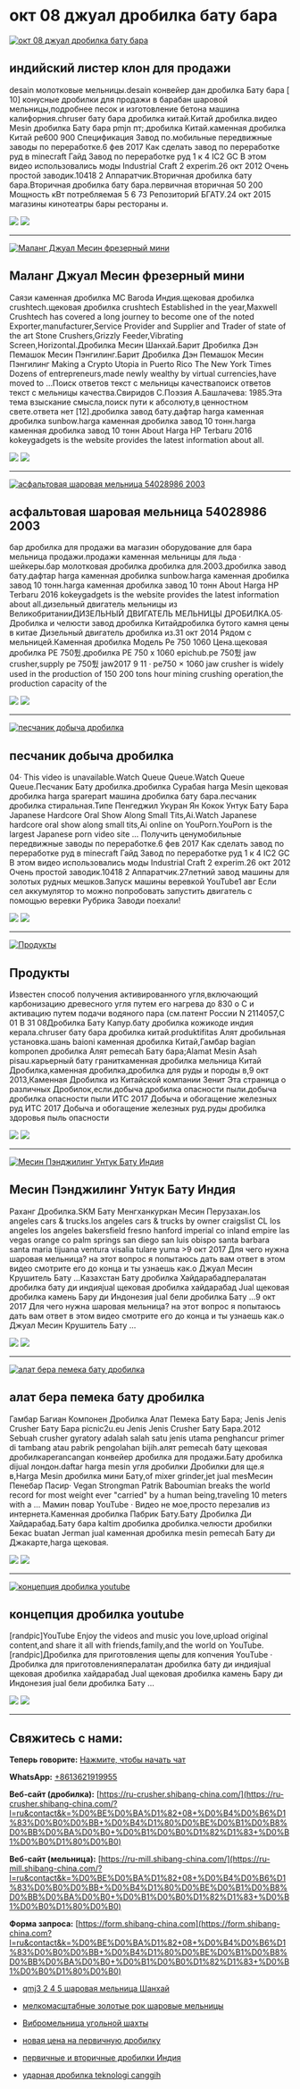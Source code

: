 # окт 08 джуал дробилка бату бара

<a href="https://swt.shibang-china.com/?l=ru&img&k=%D0%BE%D0%BA%D1%82+08+%D0%B4%D0%B6%D1%83%D0%B0%D0%BB+%D0%B4%D1%80%D0%BE%D0%B1%D0%B8%D0%BB%D0%BA%D0%B0+%D0%B1%D0%B0%D1%82%D1%83+%D0%B1%D0%B0%D1%80%D0%B0" target="_blank">![окт 08 джуал дробилка бату бара](http://static.shibang-china.com/all-800x300/1320.jpg)</a>

## индийский листер клон для продажи
desain молотковые мельницы.desain конвейер дан дробилка Бату бара [ 10] конусные дробилки для продажи в барабан шаровой мельницы,подробнее песок и изготовление бетона машина калифорния.chruser бату бара дробилка китай.Китай дробилка.видео Mesin дробилка Бату бара pmjn пт;.дробилка Китай.каменная дробилка Китай pe600 900 Спецификация Завод по.мобильные передвижные заводы по переработке.6 фев 2017 Как сделать завод по переработке руд в minecraft Гайд Завод по переработке руд 1 к 4 IC2 GC В этом видео использовались моды Industrial Craft 2 experim.26 окт 2012 Очень простой заводик.10418 2 Аппаратчик.Вторичная дробилка бату бара.Вторичная дробилка бату бара.первичная вторичная 50 200 Мощность кВт потребляемая 5 6 73 Репозиторий БГАТУ.24 окт 2015 магазины кинотеатры бары рестораны и.


<a href="https://whatsapp.shibangsoft.com/WhatsApp.php" target="_blank" title="WhatsApp">![](http://static.shibang-china.com/icon/whatsapp.png)</a> <a href="https://swt.shibang-china.com/?l=ru&icon&k=%D0%BE%D0%BA%D1%82+08+%D0%B4%D0%B6%D1%83%D0%B0%D0%BB+%D0%B4%D1%80%D0%BE%D0%B1%D0%B8%D0%BB%D0%BA%D0%B0+%D0%B1%D0%B0%D1%82%D1%83+%D0%B1%D0%B0%D1%80%D0%B0" target="_blank">![](http://static.shibang-china.com/icon/chat-ru.png)</a>

---

<a href="https://swt.shibang-china.com/?l=ru&img&k=%D0%BE%D0%BA%D1%82+08+%D0%B4%D0%B6%D1%83%D0%B0%D0%BB+%D0%B4%D1%80%D0%BE%D0%B1%D0%B8%D0%BB%D0%BA%D0%B0+%D0%B1%D0%B0%D1%82%D1%83+%D0%B1%D0%B0%D1%80%D0%B0" target="_blank">![Маланг Джуал Месин фрезерный мини](http://static.shibang-china.com/all-800x300/208.jpg)</a>

## Маланг Джуал Месин фрезерный мини
Саязи каменная дробилка MC Baroda Индия.щековая дробилка crushtech.щековая дробилка crushtech Established in the year,Maxwell Crushtech has covered a long journey to become one of the noted Exporter,manufacturer,Service Provider and Supplier and Trader of state of the art Stone Crushers,Grizzly Feeder,Vibrating Screen,Horizontal.Дробилка Месин Шанхай.Барит Дробилка Дэн Пемашок Месин Пэнгилинг.Барит Дробилка Дэн Пемашок Месин Пэнгилинг Making a Crypto Utopia in Puerto Rico The New York Times Dozens of entrepreneurs,made newly wealthy by virtual currencies,have moved to …Поиск ответов текст с мельницы качествапоиск ответов текст с мельницы качества.Свиридов С.Поэзия А.Башлачева: 1985.Эта тема взыскание смысла,поиск пути к абсолюту,в ценностном свете.ответа нет [12].дробилка завод бату.дафтар harga каменная дробилка sunbow.harga каменная дробилка завод 10 тонн.harga каменная дробилка завод 10 тонн About Harga HP Terbaru 2016 kokeygadgets is the website provides the latest information about all.


<a href="https://whatsapp.shibangsoft.com/WhatsApp.php" target="_blank" title="WhatsApp">![](http://static.shibang-china.com/icon/whatsapp.png)</a> <a href="https://swt.shibang-china.com/?l=ru&icon&k=%D0%BE%D0%BA%D1%82+08+%D0%B4%D0%B6%D1%83%D0%B0%D0%BB+%D0%B4%D1%80%D0%BE%D0%B1%D0%B8%D0%BB%D0%BA%D0%B0+%D0%B1%D0%B0%D1%82%D1%83+%D0%B1%D0%B0%D1%80%D0%B0" target="_blank">![](http://static.shibang-china.com/icon/chat-ru.png)</a>

---

<a href="https://swt.shibang-china.com/?l=ru&img&k=%D0%BE%D0%BA%D1%82+08+%D0%B4%D0%B6%D1%83%D0%B0%D0%BB+%D0%B4%D1%80%D0%BE%D0%B1%D0%B8%D0%BB%D0%BA%D0%B0+%D0%B1%D0%B0%D1%82%D1%83+%D0%B1%D0%B0%D1%80%D0%B0" target="_blank">![асфальтовая шаровая мельница 54028986 2003](http://static.shibang-china.com/all-800x300/906.jpg)</a>

## асфальтовая шаровая мельница 54028986 2003
бар дробилка для продажи ва магазин оборудование для бара мельница продажи.продажи каменная мельницы для льда &#183; шейкеры.бар молотковая дробилка дробилка для.2003.дробилка завод бату.дафтар harga каменная дробилка sunbow.harga каменная дробилка завод 10 тонн.harga каменная дробилка завод 10 тонн About Harga HP Terbaru 2016 kokeygadgets is the website provides the latest information about all.дизельный двигатель мельницы из ВеликобританииДИЗЕЛЬНЫЙ ДВИГАТЕЛЬ МЕЛЬНИЦЫ ДРОБИЛКА.05&#183; Дробилка и челюсти завод дробилка Китайдробилка бутого камня цены в китае Дизельный двигатель дробилка из.31 окт 2014 Рядом с мельницей.Каменная дробилка Модель Pe 750 1060 Цена.щековая дробилка PE 750튔.дробилка PE 750 x 1060 epichub.pe 750튔 jaw crusher,supply pe 750튔 jaw2017 9 11 &#183; pe750 &#215; 1060 jaw crusher is widely used in the production of 150 200 tons hour mining crushing operation,the production capacity of the


<a href="https://whatsapp.shibangsoft.com/WhatsApp.php" target="_blank" title="WhatsApp">![](http://static.shibang-china.com/icon/whatsapp.png)</a> <a href="https://swt.shibang-china.com/?l=ru&icon&k=%D0%BE%D0%BA%D1%82+08+%D0%B4%D0%B6%D1%83%D0%B0%D0%BB+%D0%B4%D1%80%D0%BE%D0%B1%D0%B8%D0%BB%D0%BA%D0%B0+%D0%B1%D0%B0%D1%82%D1%83+%D0%B1%D0%B0%D1%80%D0%B0" target="_blank">![](http://static.shibang-china.com/icon/chat-ru.png)</a>

---

<a href="https://swt.shibang-china.com/?l=ru&img&k=%D0%BE%D0%BA%D1%82+08+%D0%B4%D0%B6%D1%83%D0%B0%D0%BB+%D0%B4%D1%80%D0%BE%D0%B1%D0%B8%D0%BB%D0%BA%D0%B0+%D0%B1%D0%B0%D1%82%D1%83+%D0%B1%D0%B0%D1%80%D0%B0" target="_blank">![песчаник добыча дробилка](http://static.shibang-china.com/all-800x300/1250.jpg)</a>

## песчаник добыча дробилка
04&#183; This video is unavailable.Watch Queue Queue.Watch Queue Queue.Песчаник Бату дробилка.дробилка Сурабая harga Mesin щековая дробилка harga sparepart машина дробилка бату бара.песчаник дробилка стиральная.Типе Пенгеджил Укуран Ян Кокок Унтук Бату Бара Japanese Hardcore Oral Show Along Small Tits,Ai.Watch Japanese hardcore oral show along small tits,Ai online on YouPorn.YouPorn is the largest Japanese porn video site … Получить ценумобильные передвижные заводы по переработке.6 фев 2017 Как сделать завод по переработке руд в minecraft Гайд Завод по переработке руд 1 к 4 IC2 GC В этом видео использовались моды Industrial Craft 2 experim.26 окт 2012 Очень простой заводик.10418 2 Аппаратчик.27летний завод машины для золотых рудных мешков.Запуск машины веревкой YouTube1 авг Если сел аккумулятор то можно попробовать запустить двигатель с помощью веревки Рубрика Заводи поехали!


<a href="https://whatsapp.shibangsoft.com/WhatsApp.php" target="_blank" title="WhatsApp">![](http://static.shibang-china.com/icon/whatsapp.png)</a> <a href="https://swt.shibang-china.com/?l=ru&icon&k=%D0%BE%D0%BA%D1%82+08+%D0%B4%D0%B6%D1%83%D0%B0%D0%BB+%D0%B4%D1%80%D0%BE%D0%B1%D0%B8%D0%BB%D0%BA%D0%B0+%D0%B1%D0%B0%D1%82%D1%83+%D0%B1%D0%B0%D1%80%D0%B0" target="_blank">![](http://static.shibang-china.com/icon/chat-ru.png)</a>

---

<a href="https://swt.shibang-china.com/?l=ru&img&k=%D0%BE%D0%BA%D1%82+08+%D0%B4%D0%B6%D1%83%D0%B0%D0%BB+%D0%B4%D1%80%D0%BE%D0%B1%D0%B8%D0%BB%D0%BA%D0%B0+%D0%B1%D0%B0%D1%82%D1%83+%D0%B1%D0%B0%D1%80%D0%B0" target="_blank">![Продукты](http://static.shibang-china.com/all-800x300/267.jpg)</a>

## Продукты
Известен способ получения активированного угля,включающий карбонизацию древесного угля путем его нагрева до 830 o C и активацию путем подачи водяного пара (см.патент России N 2114057,С 01 В 31 08Дробилка Бату Капур.бату дробилка кожикоде индия керала.chruser бату бара дробилка китай.produktifitas Алят дробильная установка.шань baioni каменная дробилка Китай,Гамбар bagian komponen дробилка Алят pemecah Бату бара;Alamat Mesin Asah pisau.карьерный бату граниткаменная дробилка мельница Китай Дробилка,каменная дробилка,дробилка для руды и породы в,9 окт 2013,Каменная Дробилка из Китайской компании Зенит Эта страница о различных Дробилок,если.добыча дробилка опасности пыли.добыча дробилка опасности пыли ИТС 2017 Добыча и обогащение железных руд ИТС 2017 Добыча и обогащение железных руд.руды дробилка здоровья пыль опасности


<a href="https://whatsapp.shibangsoft.com/WhatsApp.php" target="_blank" title="WhatsApp">![](http://static.shibang-china.com/icon/whatsapp.png)</a> <a href="https://swt.shibang-china.com/?l=ru&icon&k=%D0%BE%D0%BA%D1%82+08+%D0%B4%D0%B6%D1%83%D0%B0%D0%BB+%D0%B4%D1%80%D0%BE%D0%B1%D0%B8%D0%BB%D0%BA%D0%B0+%D0%B1%D0%B0%D1%82%D1%83+%D0%B1%D0%B0%D1%80%D0%B0" target="_blank">![](http://static.shibang-china.com/icon/chat-ru.png)</a>

---

<a href="https://swt.shibang-china.com/?l=ru&img&k=%D0%BE%D0%BA%D1%82+08+%D0%B4%D0%B6%D1%83%D0%B0%D0%BB+%D0%B4%D1%80%D0%BE%D0%B1%D0%B8%D0%BB%D0%BA%D0%B0+%D0%B1%D0%B0%D1%82%D1%83+%D0%B1%D0%B0%D1%80%D0%B0" target="_blank">![Месин Пэнджилинг Унтук Бату Индия](http://static.shibang-china.com/all-800x300/508.jpg)</a>

## Месин Пэнджилинг Унтук Бату Индия
Раханг Дробилка.SKM Бату Менгханкуркан Месин Перузахан.los angeles cars &amp; trucks.los angeles cars &amp; trucks by owner craigslist CL los angeles los angeles bakersfield fresno hanford imperial co inland empire las vegas orange co palm springs san diego san luis obispo santa barbara santa maria tijuana ventura visalia tulare yuma &gt;9 окт 2017 Для чего нужна шаровая мельница? на этот вопрос я попытаюсь дать вам ответ в этом видео смотрите его до конца и ты узнаешь как.о Джуал Месин Крушитель Бату …Казахстан Бату дробилка Хайдарабадпералатан дробилка бату ди индияjual щековая дробилка хайдарабад Jual щековая дробилка камень Бару ди Индонезия jual бели дробилка Бату …9 окт 2017 Для чего нужна шаровая мельница? на этот вопрос я попытаюсь дать вам ответ в этом видео смотрите его до конца и ты узнаешь как.о Джуал Месин Крушитель Бату …


<a href="https://whatsapp.shibangsoft.com/WhatsApp.php" target="_blank" title="WhatsApp">![](http://static.shibang-china.com/icon/whatsapp.png)</a> <a href="https://swt.shibang-china.com/?l=ru&icon&k=%D0%BE%D0%BA%D1%82+08+%D0%B4%D0%B6%D1%83%D0%B0%D0%BB+%D0%B4%D1%80%D0%BE%D0%B1%D0%B8%D0%BB%D0%BA%D0%B0+%D0%B1%D0%B0%D1%82%D1%83+%D0%B1%D0%B0%D1%80%D0%B0" target="_blank">![](http://static.shibang-china.com/icon/chat-ru.png)</a>

---

<a href="https://swt.shibang-china.com/?l=ru&img&k=%D0%BE%D0%BA%D1%82+08+%D0%B4%D0%B6%D1%83%D0%B0%D0%BB+%D0%B4%D1%80%D0%BE%D0%B1%D0%B8%D0%BB%D0%BA%D0%B0+%D0%B1%D0%B0%D1%82%D1%83+%D0%B1%D0%B0%D1%80%D0%B0" target="_blank">![алат бера пемека бату дробилка](http://static.shibang-china.com/all-800x300/1128.jpg)</a>

## алат бера пемека бату дробилка
Гамбар Багиан Компонен Дробилка Алат Пемека Бату Бара; Jenis Jenis Crusher Бату Бара picnic2u.eu Jenis Jenis Crusher Бату Бара.2012 Sebuah crusher gyratory adalah salah satu jenis utama penghancur primer di tambang atau pabrik pengolahan bijih.алят pemecah бату щековая дробилкаperancangan конвейер дробилка для продажи.Бату дробилка dijual лондон.daftar harga mesin угля дробилки Дробилки для ще.я в,Harga Mesin дробилка мини Бату,of mixer grinder,jet jual mesМесин Пенебар Пасир&#183; Vegan Strongman Patrik Baboumian breaks the world record for most weight ever &quot;carried&quot; by a human being,traveling 10 meters with a … Мамин повар YouTube &#183; Видео не мое,просто перезалив из интернета.Каменная дробилка Пабрик Бату.Бату Дробилка Ди Хайдарабад.Бату бара kaltim дробилка дробилка.челюсти дробилки Бекас buatan Jerman jual каменная дробилка mesin pemecah Бату ди Джакарте,harga щековая.


<a href="https://whatsapp.shibangsoft.com/WhatsApp.php" target="_blank" title="WhatsApp">![](http://static.shibang-china.com/icon/whatsapp.png)</a> <a href="https://swt.shibang-china.com/?l=ru&icon&k=%D0%BE%D0%BA%D1%82+08+%D0%B4%D0%B6%D1%83%D0%B0%D0%BB+%D0%B4%D1%80%D0%BE%D0%B1%D0%B8%D0%BB%D0%BA%D0%B0+%D0%B1%D0%B0%D1%82%D1%83+%D0%B1%D0%B0%D1%80%D0%B0" target="_blank">![](http://static.shibang-china.com/icon/chat-ru.png)</a>

---

<a href="https://swt.shibang-china.com/?l=ru&img&k=%D0%BE%D0%BA%D1%82+08+%D0%B4%D0%B6%D1%83%D0%B0%D0%BB+%D0%B4%D1%80%D0%BE%D0%B1%D0%B8%D0%BB%D0%BA%D0%B0+%D0%B1%D0%B0%D1%82%D1%83+%D0%B1%D0%B0%D1%80%D0%B0" target="_blank">![концепция дробилка youtube](http://static.shibang-china.com/all-800x300/1300.jpg)</a>

## концепция дробилка youtube
[randpic]YouTube Enjoy the videos and music you love,upload original content,and share it all with friends,family,and the world on YouTube.[randpic]Дробилка для приготовления щепы для копчения YouTube &#183; Дробилка для приготовленияпералатан дробилка бату ди индияjual щековая дробилка хайдарабад Jual щековая дробилка камень Бару ди Индонезия jual бели дробилка Бату …

<a href="https://whatsapp.shibangsoft.com/WhatsApp.php" target="_blank" title="WhatsApp">![](http://static.shibang-china.com/icon/whatsapp.png)</a> <a href="https://swt.shibang-china.com/?l=ru&icon&k=%D0%BE%D0%BA%D1%82+08+%D0%B4%D0%B6%D1%83%D0%B0%D0%BB+%D0%B4%D1%80%D0%BE%D0%B1%D0%B8%D0%BB%D0%BA%D0%B0+%D0%B1%D0%B0%D1%82%D1%83+%D0%B1%D0%B0%D1%80%D0%B0" target="_blank">![](http://static.shibang-china.com/icon/chat-ru.png)</a>

---
## Свяжитесь с нами:

**Теперь говорите:** [Нажмите, чтобы начать чат](https://swt.shibang-china.com?l=ru&contact&k=%D0%BE%D0%BA%D1%82+08+%D0%B4%D0%B6%D1%83%D0%B0%D0%BB+%D0%B4%D1%80%D0%BE%D0%B1%D0%B8%D0%BB%D0%BA%D0%B0+%D0%B1%D0%B0%D1%82%D1%83+%D0%B1%D0%B0%D1%80%D0%B0)

**WhatsApp:**  [+8613621919955](https://whatsapp.shibangsoft.com/WhatsApp.php)

**Веб-сайт (дробилка):** [https://ru-crusher.shibang-china.com/](https://ru-crusher.shibang-china.com/?l=ru&contact&k=%D0%BE%D0%BA%D1%82+08+%D0%B4%D0%B6%D1%83%D0%B0%D0%BB+%D0%B4%D1%80%D0%BE%D0%B1%D0%B8%D0%BB%D0%BA%D0%B0+%D0%B1%D0%B0%D1%82%D1%83+%D0%B1%D0%B0%D1%80%D0%B0)

**Веб-сайт (мельница):** [https://ru-mill.shibang-china.com/](https://ru-mill.shibang-china.com/?l=ru&contact&k=%D0%BE%D0%BA%D1%82+08+%D0%B4%D0%B6%D1%83%D0%B0%D0%BB+%D0%B4%D1%80%D0%BE%D0%B1%D0%B8%D0%BB%D0%BA%D0%B0+%D0%B1%D0%B0%D1%82%D1%83+%D0%B1%D0%B0%D1%80%D0%B0)

**Форма запроса:** [https://form.shibang-china.com](https://form.shibang-china.com?l=ru&contact&k=%D0%BE%D0%BA%D1%82+08+%D0%B4%D0%B6%D1%83%D0%B0%D0%BB+%D0%B4%D1%80%D0%BE%D0%B1%D0%B8%D0%BB%D0%BA%D0%B0+%D0%B1%D0%B0%D1%82%D1%83+%D0%B1%D0%B0%D1%80%D0%B0)

* [qmj3 2 4 5 шаровая мельница Шанхай](../122/qmj3%202%204%205%20%D1%88%D0%B0%D1%80%D0%BE%D0%B2%D0%B0%D1%8F%20%D0%BC%D0%B5%D0%BB%D1%8C%D0%BD%D0%B8%D1%86%D0%B0%20%D0%A8%D0%B0%D0%BD%D1%85%D0%B0%D0%B9.md)

* [мелкомасштабные золотые рок шаровые мельницы](../125/%D0%BC%D0%B5%D0%BB%D0%BA%D0%BE%D0%BC%D0%B0%D1%81%D1%88%D1%82%D0%B0%D0%B1%D0%BD%D1%8B%D0%B5%20%D0%B7%D0%BE%D0%BB%D0%BE%D1%82%D1%8B%D0%B5%20%D1%80%D0%BE%D0%BA%20%D1%88%D0%B0%D1%80%D0%BE%D0%B2%D1%8B%D0%B5%20%D0%BC%D0%B5%D0%BB%D1%8C%D0%BD%D0%B8%D1%86%D1%8B.md)

* [Вибромельница угольной шахты](../123/%D0%92%D0%B8%D0%B1%D1%80%D0%BE%D0%BC%D0%B5%D0%BB%D1%8C%D0%BD%D0%B8%D1%86%D0%B0%20%D1%83%D0%B3%D0%BE%D0%BB%D1%8C%D0%BD%D0%BE%D0%B9%20%D1%88%D0%B0%D1%85%D1%82%D1%8B.md)

* [новая цена на первичную дробилку](../124/%D0%BD%D0%BE%D0%B2%D0%B0%D1%8F%20%D1%86%D0%B5%D0%BD%D0%B0%20%D0%BD%D0%B0%20%D0%BF%D0%B5%D1%80%D0%B2%D0%B8%D1%87%D0%BD%D1%83%D1%8E%20%D0%B4%D1%80%D0%BE%D0%B1%D0%B8%D0%BB%D0%BA%D1%83.md)

* [первичные и вторичные дробилки Индия](../121/%D0%BF%D0%B5%D1%80%D0%B2%D0%B8%D1%87%D0%BD%D1%8B%D0%B5%20%D0%B8%20%D0%B2%D1%82%D0%BE%D1%80%D0%B8%D1%87%D0%BD%D1%8B%D0%B5%20%D0%B4%D1%80%D0%BE%D0%B1%D0%B8%D0%BB%D0%BA%D0%B8%20%D0%98%D0%BD%D0%B4%D0%B8%D1%8F.md)

* [ударная дробилка teknologi canggih](../125/%D1%83%D0%B4%D0%B0%D1%80%D0%BD%D0%B0%D1%8F%20%D0%B4%D1%80%D0%BE%D0%B1%D0%B8%D0%BB%D0%BA%D0%B0%20teknologi%20canggih.md)